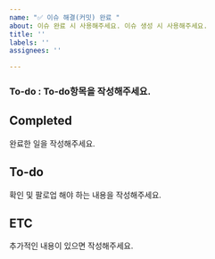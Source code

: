 ```yaml
---
name: "✅ 이슈 해결(커밋) 완료 "
about: 이슈 완료 시 사용해주세요. 이슈 생성 시 사용해주세요.
title: ''
labels: ''
assignees: ''

---
```


### To-do : To-do항목을 작성해주세요.

## Completed
완료한 일을 작성해주세요. 

## To-do
확인 및 팔로업 해야 하는 내용을 작성해주세요.

## ETC 
추가적인 내용이 있으면 작성해주세요.
